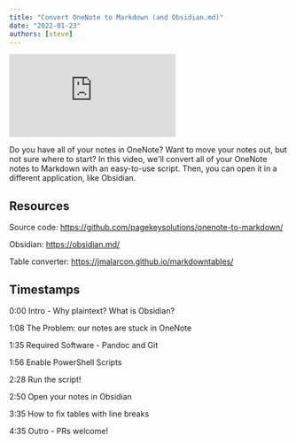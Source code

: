 ```yaml
---
title: "Convert OneNote to Markdown (and Obsidian.md)"
date: "2022-01-23"
authors: [steve]
---
```


<iframe className="youtube-video-player" src="https://www.youtube.com/embed/C70jUkQyIQM" title="YouTube video player" frameBorder="0" allow="accelerometer; autoplay; clipboard-write; encrypted-media; gyroscope; picture-in-picture" allowFullScreen></iframe>

Do you have all of your notes in OneNote? Want to move your notes out, but not sure where to start? In this video, we'll convert all of your OneNote notes to Markdown with an easy-to-use script. Then, you can open it in a different application, like Obsidian.

<!--truncate-->

## Resources

Source code: https://github.com/pagekeysolutions/onenote-to-markdown/

Obsidian: https://obsidian.md/

Table converter: https://jmalarcon.github.io/markdowntables/

## Timestamps

0:00 Intro - Why plaintext? What is Obsidian?

1:08 The Problem: our notes are stuck in OneNote

1:35 Required Software - Pandoc and Git

1:56 Enable PowerShell Scripts

2:28 Run the script!

2:50 Open your notes in Obsidian

3:35 How to fix tables with line breaks

4:35 Outro - PRs welcome!